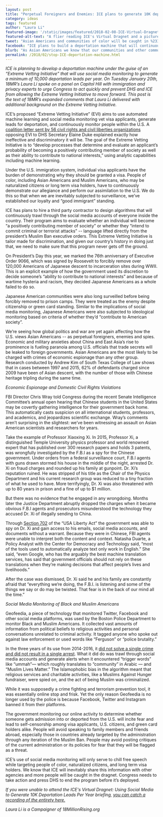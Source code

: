 ```yaml
---
layout: post
title: "Perpetual Foreigners and Enemies: ICE plans to generate 10K deportation leads per year"
category: ideas
tags: featured
author: "Laura Li"
featured-image: '/static/images/featured/2018-02-08-ICE-Virtual-Dragnet_SM-191x1111-update.jpg'
featured-alt-text: "A flier reading ICE's Virtual Dragnet and a picture of a passport"
tweet: "Asian Americans and communities of color will be caught in %23ICE Dragnet that will continuously scan social media/internet to flag 10,000+ ppl annually for deportation investigations or visa denials based on vague criteria."
facebook: "ICE plans to build a deportation machine that will continuously scan social media to flag 10,000+ people for deportation per year and Asian Americans and other people of color will be targeted."
blurb: "As Asian Americans we know that our communities and other communities of color are going to be specifically targeted because citizenship status has never protected us from being treated like we’re enemies or foreigners."
permalink: /2018/02/stop-ICE-deportation-machine.html
---
```

_ICE is planning to develop a deportation machine under the guise of an “Extreme Vetting Initiative” that will use social media monitoring to generate a minimum of 10,000 deportation leads per year. On Tuesday January 20th, 18MR’s Laura Li spoke on a panel on Capitol Hill with immigration and privacy experts to urge Congress to act quickly and prevent DHS and ICE from allowing the Extreme Vetting Initiative to move forward. This post is the text of 18MR’s expanded comments that Laura Li delivered with additional background on the Extreme Vetting Initiative._

ICE’s proposed “Extreme Vetting Initiative” (EVI) aims to use automated machine learning and social media monitoring vet visa applicants, generate leads for deportation, and continuously monitor people within the U.S. A [coalition letter sent by 56 civil rights and civil liberties organizations](https://www.brennancenter.org/sites/default/files/Coalition%20Letter%20to%20DHS%20Opposing%20the%20Extreme%20Vetting%20Initiative%20-%2011.15.17.pdf) opposing EVI to DHS Secretary Elaine Duke explained exactly how ineffective and discriminatory it will be. The goal of the Extreme Vetting Initiative is to “develop processes that determine and evaluate an applicant’s probability of becoming a positively contributing member of society as well as their ability to contribute to national interests,” using analytic capabilities including machine learning.

Under the U.S. immigration system, individual visa applicants have the burden of demonstrating why they should be granted a visa. People of color, including Asian Americans and Muslim Americans, who may be naturalized citizens or long term visa holders, have to continuously demonstrate our allegiance and perform our assimilation to the U.S. We do this so that when we are inevitably subjected to surveillance, we’ve established our loyalty and “good immigrant” standing.

ICE has plans to hire a third party contractor to design algorithms that will continuously trawl through the social media accounts of everyone inside the country. Their program aims to evaluate whether an individual will become “a positively contributing member of society” or whether they “intend to commit criminal or terrorist attacks” -- language lifted directly from the president’s Muslim Ban executive orders. This Extreme Vetting Initiative is tailor made for discrimination, and given our country’s history in doing just that, we need to make sure that this program never gets off the ground.

On President’s Day this year, we marked the 76th anniversary of Executive Order 9066, which was signed by Roosevelt to forcibly remove over 120,000 Americans of Japanese descent to incarceration sites during WWII. This is an explicit example of how the government used its discretion to decide someone’s “ability to contribute to national interests” and because of wartime hysteria and racism, they decided Japanese Americans as a whole failed to do so.

Japanese American communities were also long surveilled before being forcibly removed to prison camps. They were treated as the enemy despite citizenship or green card standing. Similar to the implications of social media monitoring, Japanese Americans were also subjected to ideological monitoring based on criteria of whether they’d “contribute to American society”.

We’re seeing how global politics and war are yet again affecting how the U.S. views Asian Americans -- as perpetual foreigners, enemies and spies. Economic and military anxieties about China and East Asia’s rise to prominence is fueling paranoia among U.S. officials that trade secrets will be leaked to foreign governments. Asian Americans are the most likely to be charged with crimes of economic espionage than any other group. Research conducted by Andrew Kim of South Texas College of Law shows that in cases between 1997 and 2015, 62% of defendants charged since 2009 have been of Asian descent, with the number of those with Chinese heritage tripling during the same time.

*Economic Espionage and Domestic Civil Rights Violations*

FBI Director Chris Wray told Congress during the recent Senate Intelligence Committee’s annual open hearing that Chinese students in the United States may be covertly gathering intelligence for their government back home. This automatically casts suspicion on all international students, professors, and academics, and jeopardizes scientific exchange. Wray’s comments aren’t surprising in the slightest: we’ve been witnessing an assault on Asian American scientists and researchers for years.

Take the example of Professor Xiaoxing Xi. In 2015, Professor Xi, a distinguished Temple University physics professor and world renowned expert that has published over 300 research papers and holds 3 patents, was wrongfully investigated by the F.B.I as a spy for the Chinese government.  Under orders from a federal surveillance court, F.B.I agents with guns drawn stormed his house in the middle of the night, arrested Dr. Xi on fraud charges and rounded up his family at gunpoint.
Dr. Xi’s reputation ruined. He was stripped of his title as the Chair of the Physics Department and his current research group was reduced to a tiny fraction of what he used to have. More terrifyingly, Dr. Xi was also threatened with up to 80 years in prison and a fine of up to $1 million.

But there was no evidence that he engaged in any wrongdoing. Months later the Justice Department abruptly dropped the charges when it became obvious F.B.I agents and prosecutors misunderstood the technology they accused Dr. Xi of illegally sending to China.

Through [Section 702](https://www.eff.org/deeplinks/2018/02/how-congresss-extension-section-702-may-expand-nsas-warrantless-surveillance) of the “USA Liberty Act” the government was able to spy on Dr. Xi and gain access to his emails, social media accounts, and documents without a warrant. Because they were in Chinese, FBI agents were unable to interpret both the content and context. Natasha Duarte, a Policy Analyst with the Center for Democracy and Technology said, “most of the tools used to automatically analyze text only work in English.” She said, “even Google, who has the arguably the best machine translation services, has said that government officials should not rely on these translations when they’re making decisions that affect people’s lives and livelihoods.”

After the case was dismissed, Dr. Xi said he and his family are constantly afraid that “everything we’re doing, the F.B.I. is listening and some of the things we say or do may be twisted. That fear is in the back of our mind all the time.”

*Social Media Monitoring of Black and Muslim Americans*

Geofeedia, a piece of technology that monitored Twitter, Facebook and other social media platforms, was used by the Boston Police Department to monitor Black and Muslim Americans. It collected vast amounts of information from political beliefs to religious activities and personal conversations unrelated to criminal activity. It tagged anyone who spoke out against law enforcement or used words like “Ferguson” or “police brutality.”

In the three years of its use from 2014-2016, it [did not solve a single crime and did not result in a single arrest](https://privacysos.org/blog/new-report-shows-boston-police-used-social-media-surveillance-years-without-informing-city-council/). What it did do was trawl through social media accounts and generate alerts when it encountered “trigger words” like “ummah”— which roughly translates to “community” in Arabic  — and “Muslim Lives Matter.” The Islamophobic bias in the algorithm meant that religious services and charitable activities, like a Muslims Against Hunger fundraiser, were spied on, and the act of being Muslim was criminalized.

While it was supposedly a crime fighting and terrorism prevention tool, it was essentially online stop and frisk. Yet the only reason Geofeedia is no longer used by the police is because Facebook, Twitter and Instagram banned it from their platforms.

The government monitoring our online activity to determine whether someone gets admission into or deported from the U.S. will incite fear and lead to self-censorship among visa applicants, U.S. citizens, and green card holders alike. People will avoid speaking to family members and friends abroad, especially those in countries already targeted by the administration through any iteration of the Muslim Ban. People may avoid posting critiques of the current administration or its policies for fear that they will be flagged as a threat.

ICE’s use of social media monitoring will only serve to chill free speech while targeting people of color, naturalized citizens, and long term visa holders. We know that ICE will inevitably share this information with other agencies and more people will be caught in the dragnet. Congress needs to take action and press DHS to end the program before it’s deployed.

_If you were unable to attend the ICE's Virtual Dragnet: Using Social Media to Generate 10K Deportation Leads Per Year briefing, [you can catch a recording of the entirety here.](https://www.facebook.com/18MillionRising.org/videos/1801539696544262/)_

_Laura Li is a Campaigner of 18MillionRising.org_
